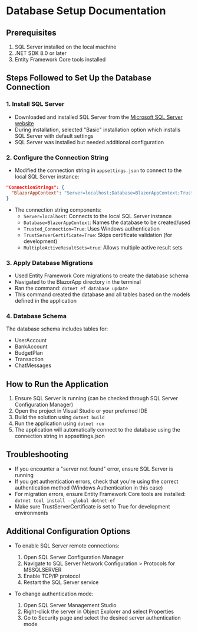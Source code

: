 # Database Setup Documentation

## Prerequisites
1. SQL Server installed on the local machine
2. .NET SDK 8.0 or later
3. Entity Framework Core tools installed

## Steps Followed to Set Up the Database Connection

### 1. Install SQL Server
- Downloaded and installed SQL Server from the [Microsoft SQL Server website](https://www.microsoft.com/en-us/sql-server/sql-server-downloads)
- During installation, selected "Basic" installation option which installs SQL Server with default settings
- SQL Server was installed but needed additional configuration

### 2. Configure the Connection String
- Modified the connection string in `appsettings.json` to connect to the local SQL Server instance:
```json
"ConnectionStrings": {
  "BlazorAppContext": "Server=localhost;Database=BlazorAppContext;Trusted_Connection=True;TrustServerCertificate=True;MultipleActiveResultSets=true"
}
```

- The connection string components:
  - `Server=localhost`: Connects to the local SQL Server instance
  - `Database=BlazorAppContext`: Names the database to be created/used
  - `Trusted_Connection=True`: Uses Windows authentication
  - `TrustServerCertificate=True`: Skips certificate validation (for development)
  - `MultipleActiveResultSets=true`: Allows multiple active result sets

### 3. Apply Database Migrations
- Used Entity Framework Core migrations to create the database schema
- Navigated to the BlazorApp directory in the terminal
- Ran the command: `dotnet ef database update`
- This command created the database and all tables based on the models defined in the application

### 4. Database Schema
The database schema includes tables for:
- UserAccount
- BankAccount
- BudgetPlan
- Transaction
- ChatMessages

## How to Run the Application
1. Ensure SQL Server is running (can be checked through SQL Server Configuration Manager)
2. Open the project in Visual Studio or your preferred IDE
3. Build the solution using `dotnet build`
4. Run the application using `dotnet run`
5. The application will automatically connect to the database using the connection string in appsettings.json

## Troubleshooting
- If you encounter a "server not found" error, ensure SQL Server is running
- If you get authentication errors, check that you're using the correct authentication method (Windows Authentication in this case)
- For migration errors, ensure Entity Framework Core tools are installed: `dotnet tool install --global dotnet-ef`
- Make sure TrustServerCertificate is set to True for development environments

## Additional Configuration Options
- To enable SQL Server remote connections:
  1. Open SQL Server Configuration Manager
  2. Navigate to SQL Server Network Configuration > Protocols for MSSQLSERVER
  3. Enable TCP/IP protocol
  4. Restart the SQL Server service
  
- To change authentication mode:
  1. Open SQL Server Management Studio
  2. Right-click the server in Object Explorer and select Properties
  3. Go to Security page and select the desired server authentication mode